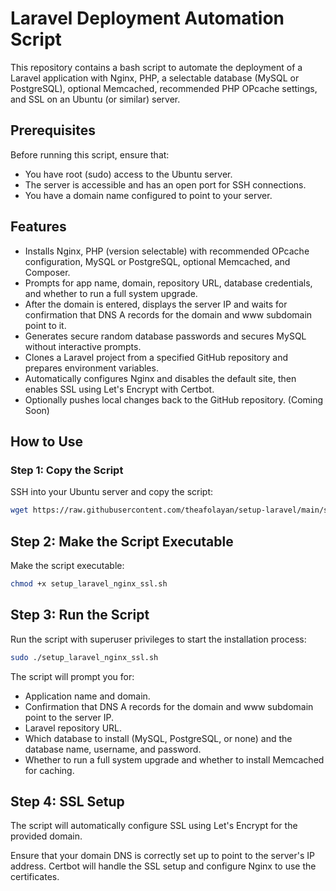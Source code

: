 # Laravel Deployment Automation Script

This repository contains a bash script to automate the deployment of a Laravel application with Nginx, PHP, a selectable database (MySQL or PostgreSQL), optional Memcached, recommended PHP OPcache settings, and SSL on an Ubuntu (or similar) server.

## Prerequisites

Before running this script, ensure that:
- You have root (sudo) access to the Ubuntu server.
- The server is accessible and has an open port for SSH connections.
- You have a domain name configured to point to your server.

## Features

- Installs Nginx, PHP (version selectable) with recommended OPcache configuration, MySQL or PostgreSQL, optional Memcached, and Composer.
- Prompts for app name, domain, repository URL, database credentials, and whether to run a full system upgrade.
- After the domain is entered, displays the server IP and waits for confirmation that DNS A records for the domain and www subdomain point to it.
- Generates secure random database passwords and secures MySQL without interactive prompts.
- Clones a Laravel project from a specified GitHub repository and prepares environment variables.
- Automatically configures Nginx and disables the default site, then enables SSL using Let's Encrypt with Certbot.
- Optionally pushes local changes back to the GitHub repository. (Coming Soon)

## How to Use

### Step 1: Copy the Script

SSH into your Ubuntu server and copy the script:

```bash
wget https://raw.githubusercontent.com/theafolayan/setup-laravel/main/setup_laravel_nginx_ssl.sh
```

## Step 2: Make the Script Executable
Make the script executable: 

```bash 
chmod +x setup_laravel_nginx_ssl.sh
```
## Step 3: Run the Script
Run the script with superuser privileges to start the installation process:

```bash
sudo ./setup_laravel_nginx_ssl.sh
```
The script will prompt you for:

- Application name and domain.
- Confirmation that DNS A records for the domain and www subdomain point to the server IP.
- Laravel repository URL.
- Which database to install (MySQL, PostgreSQL, or none) and the database name, username, and password.
- Whether to run a full system upgrade and whether to install Memcached for caching.

## Step 4: SSL Setup
The script will automatically configure SSL using Let's Encrypt for the provided domain.

Ensure that your domain DNS is correctly set up to point to the server's IP address. Certbot will handle the SSL setup and configure Nginx to use the certificates.